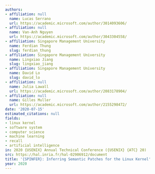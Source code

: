 ```yaml
---
authors:
- affiliation: null
  name: Lucas Serrano
  url: https://academic.microsoft.com/author/3014093606/
- affiliation: null
  name: Van-Anh Nguyen
  url: https://academic.microsoft.com/author/3043304558/
- affiliation: Singapore Management University
  name: Ferdian Thung
  slug: ferdian_thung
- affiliation: Singapore Management University
  name: Lingxiao Jiang
  slug: lingxiao_jiang
- affiliation: Singapore Management University
  name: David Lo
  slug: david_lo
- affiliation: null
  name: Julia Lawall
  url: https://academic.microsoft.com/author/2083178904/
- affiliation: null
  name: Gilles Muller
  url: https://academic.microsoft.com/author/2155298472/
date: '2020-07-15'
estimated_citations: null
fields:
- linux kernel
- software system
- computer science
- machine learning
- recall
- artificial intelligence
in: 2020 {USENIX} Annual Technical Conference ({USENIX} {ATC} 20)
src: https://hal.inria.fr/hal-02906912/document
title: '{SPINFER}: Inferring Semantic Patches for the Linux Kernel'
year: 2020
---
```

